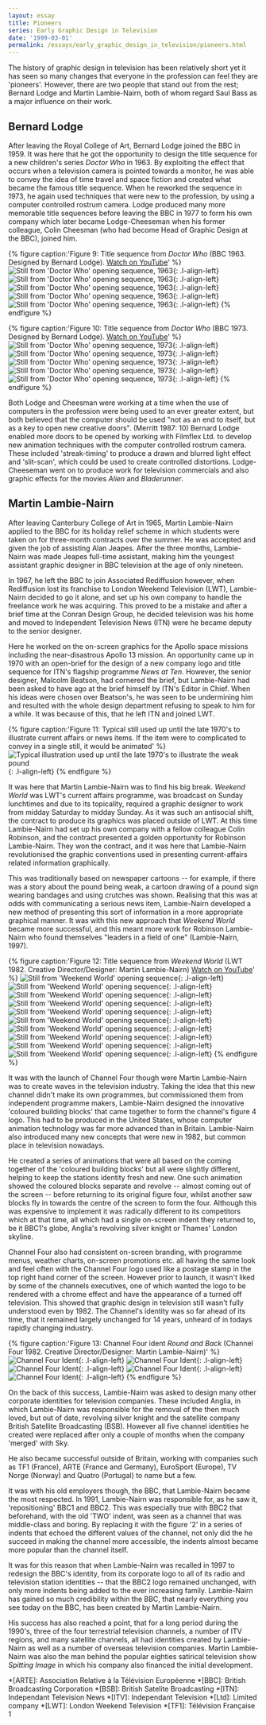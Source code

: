 ```yaml
---
layout: essay
title: Pioneers
series: Early Graphic Design in Television
date: '1999-03-01'
permalink: /essays/early_graphic_design_in_television/pioneers.html
---
```

The history of graphic design in television has been relatively short yet it has seen so many changes that everyone in the profession can feel they are 'pioneers'. However, there are two people that stand out from the rest; Bernard Lodge and Martin Lambie-Nairn, both of whom regard Saul Bass as a major influence on their work.

## Bernard Lodge
After leaving the Royal College of Art, Bernard Lodge joined the BBC in 1959. It was here that he got the opportunity to design the title sequence for a new children's series <cite>Doctor Who</cite> in 1963. By exploiting the effect that occurs when a television camera is pointed towards a monitor, he was able to convey the idea of time travel and space fiction and created what became the famous title sequence. When he reworked the sequence in 1973, he again used techniques that were new to the profession, by using a computer controlled rostrum camera. Lodge produced many more memorable title sequences before leaving the BBC in 1977 to form his own company which later became Lodge-Cheeseman when his former colleague, Colin Cheesman (who had become Head of Graphic Design at the BBC), joined him.

{% figure caption:'Figure 9: Title sequence from <cite>Doctor Who</cite> (BBC 1963. Designed by Bernard Lodge). [Watch on YouTube](https://www.youtube.com/watch?v=Oz7e9kQ2-Uk)' %}
![Still from 'Doctor Who' opening sequence, 1963](/assets/images/essays/early_graphic_design_in_television/figure-9a.png){: .l-align-left}
![Still from 'Doctor Who' opening sequence, 1963](/assets/images/essays/early_graphic_design_in_television/figure-9b.png){: .l-align-left}
![Still from 'Doctor Who' opening sequence, 1963](/assets/images/essays/early_graphic_design_in_television/figure-9c.png){: .l-align-left}
![Still from 'Doctor Who' opening sequence, 1963](/assets/images/essays/early_graphic_design_in_television/figure-9d.png){: .l-align-left}
![Still from 'Doctor Who' opening sequence, 1963](/assets/images/essays/early_graphic_design_in_television/figure-9e.png){: .l-align-left}
{% endfigure %}

{% figure caption:'Figure 10: Title sequence from <cite>Doctor Who</cite> (BBC 1973. Designed by Bernard Lodge). [Watch on YouTube](https://www.youtube.com/watch?v=bKg9tuSbXmk)' %}
![Still from 'Doctor Who' opening sequence, 1973](/assets/images/essays/early_graphic_design_in_television/figure-10a.png){: .l-align-left}
![Still from 'Doctor Who' opening sequence, 1973](/assets/images/essays/early_graphic_design_in_television/figure-10b.png){: .l-align-left}
![Still from 'Doctor Who' opening sequence, 1973](/assets/images/essays/early_graphic_design_in_television/figure-10c.png){: .l-align-left}
![Still from 'Doctor Who' opening sequence, 1973](/assets/images/essays/early_graphic_design_in_television/figure-10d.png){: .l-align-left}
![Still from 'Doctor Who' opening sequence, 1973](/assets/images/essays/early_graphic_design_in_television/figure-10e.png){: .l-align-left}
{% endfigure %}

Both Lodge and Cheesman were working at a time when the use of computers in the profession were being used to an ever greater extent, but both believed that the computer should be used "not as an end to itself, but as a key to open new creative doors". (Merritt 1987: 10) Bernard Lodge enabled more doors to be opened by working with Filmflex Ltd. to develop new animation techniques with the computer controlled rostrum camera. These included 'streak-timing' to produce a drawn and blurred light effect and 'slit-scan', which could be used to create controlled distortions. Lodge-Cheeseman went on to produce work for television commercials and also graphic effects for the movies <cite>Alien</cite> and <cite>Bladerunner</cite>.

## Martin Lambie-Nairn
After leaving Canterbury College of Art in 1965, Martin Lambie-Nairn applied to the BBC for its holiday relief scheme in which students were taken on for three-month contracts over the summer. He was accepted and given the job of assisting Alan Jeapes. After the three months, Lambie-Nairn was made Jeapes full-time assistant, making him the youngest assistant graphic designer in BBC television at the age of only nineteen.

In 1967, he left the BBC to join Associated Rediffusion however, when Rediffusion lost its franchise to London Weekend Television (LWT), Lambie-Nairn decided to go it alone, and set up his own company to handle the freelance work he was acquiring. This proved to be a mistake and after a brief time at the Conran Design Group, he decided television was his home and moved to Independent Television News (ITN) were he became deputy to the senior designer.

Here he worked on the on-screen graphics for the Apollo space missions including the near-disastrous Apollo 13 mission. An opportunity came up in 1970 with an open-brief for the design of a new company logo and title sequence for ITN's flagship programme <cite>News at Ten</cite>. However, the senior designer, Malcolm Beatson, had cornered the brief, but Lambie-Nairn had been asked to have ago at the brief himself by ITN's Editor in Chief. When his ideas were chosen over Beatson's, he was seen to be undermining him and resulted with the whole design department refusing to speak to him for a while. It was because of this, that he left ITN and joined LWT.

{% figure caption:'Figure 11: Typical still used up until the late 1970's to illustrate current affairs or news items. If the item were to complicated to convey in a single still, it would be animated' %}
![Typical illustration used up until the late 1970's to illustrate the weak pound](/assets/images/essays/early_graphic_design_in_television/figure-11.png){: .l-align-left}
{% endfigure %}

It was here that Martin Lambie-Nairn was to find his big break. <cite>Weekend World</cite> was LWT's current affairs programme, was broadcast on Sunday lunchtimes and due to its topicality, required a graphic designer to work from midday Saturday to midday Sunday. As it was such an antisocial shift, the contract to produce its graphics was placed outside of LWT. At this time Lambie-Nairn had set up his own company with a fellow colleague Colin Robinson, and the contract presented a golden opportunity for Robinson Lambie-Nairn. They won the contract, and it was here that Lambie-Nairn revolutionised the graphic conventions used in presenting current-affairs related information graphically.

This was traditionally based on newspaper cartoons -- for example, if there was a story about the pound being weak, a cartoon drawing of a pound sign wearing bandages and using crutches was shown. Realising that this was at odds with communicating a serious news item, Lambie-Nairn developed a new method of presenting this sort of information in a more appropriate graphical manner. It was with this new approach that <cite>Weekend World</cite> became more successful, and this meant more work for Robinson Lambie-Nairn who found themselves "leaders in a field of one" (Lambie-Nairn, 1997).

{% figure caption:'Figure 12: Title sequence from <cite>Weekend World</cite> (LWT 1982. Creative Director/Designer: Martin Lambie-Nairn) [Watch on YouTube](https://www.youtube.com/watch?v=Nsf6zIxlOd8)' %}
![Still from 'Weekend World' opening sequence](/assets/images/essays/early_graphic_design_in_television/figure-12a.png){: .l-align-left}
![Still from 'Weekend World' opening sequence](/assets/images/essays/early_graphic_design_in_television/figure-12b.png){: .l-align-left}
![Still from 'Weekend World' opening sequence](/assets/images/essays/early_graphic_design_in_television/figure-12c.png){: .l-align-left}
![Still from 'Weekend World' opening sequence](/assets/images/essays/early_graphic_design_in_television/figure-12d.png){: .l-align-left}
![Still from 'Weekend World' opening sequence](/assets/images/essays/early_graphic_design_in_television/figure-12e.png){: .l-align-left}
![Still from 'Weekend World' opening sequence](/assets/images/essays/early_graphic_design_in_television/figure-12f.png){: .l-align-left}
![Still from 'Weekend World' opening sequence](/assets/images/essays/early_graphic_design_in_television/figure-12g.png){: .l-align-left}
![Still from 'Weekend World' opening sequence](/assets/images/essays/early_graphic_design_in_television/figure-12h.png){: .l-align-left}
![Still from 'Weekend World' opening sequence](/assets/images/essays/early_graphic_design_in_television/figure-12i.png){: .l-align-left}
![Still from 'Weekend World' opening sequence](/assets/images/essays/early_graphic_design_in_television/figure-12j.png){: .l-align-left}
{% endfigure %}

It was with the launch of Channel Four though were Martin Lambie-Nairn was to create waves in the television industry. Taking the idea that this new channel didn't make its own programmes, but commissioned them from independent programme makers, Lambie-Nairn designed the innovative 'coloured building blocks' that came together to form the channel's figure 4 logo. This had to be produced in the United States, whose computer animation technology was far more advanced than in Britain. Lambie-Nairn also introduced many new concepts that were new in 1982, but common place in television nowadays.

He created a series of animations that were all based on the coming together of the 'coloured building blocks' but all were slightly different, helping to keep the stations identity fresh and new. One such animation showed the coloured blocks separate and revolve -- almost coming out of the screen -- before returning to its original figure four, whilst another saw blocks fly in towards the centre of the screen to form the four. Although this was expensive to implement it was radically different to its competitors which at that time, all which had a single on-screen indent they returned to, be it BBC1's globe, Anglia's revolving silver knight or Thames' London skyline.

Channel Four also had consistent on-screen branding, with programme menus, weather charts, on-screen promotions etc. all having the same look and feel often with the Channel Four logo used like a postage stamp in the top right hand corner of the screen. However prior to launch, it wasn't liked by some of the channels executives, one of which wanted the logo to be rendered with a chrome effect and have the appearance of a turned off television. This showed that graphic design in television still wasn't fully understood even by 1982. The Channel's identity was so far ahead of its time, that it remained largely unchanged for 14 years, unheard of in todays rapidly changing industry.

{% figure caption:'Figure 13: Channel Four ident <cite>Round and Back</cite> (Channel Four 1982. Creative Director/Designer: Martin Lambie-Nairn)' %}
![Channel Four Ident](/assets/images/essays/early_graphic_design_in_television/figure-13a.png){: .l-align-left}
![Channel Four Ident](/assets/images/essays/early_graphic_design_in_television/figure-13b.png){: .l-align-left}
![Channel Four Ident](/assets/images/essays/early_graphic_design_in_television/figure-13c.png){: .l-align-left}
![Channel Four Ident](/assets/images/essays/early_graphic_design_in_television/figure-13d.png){: .l-align-left}
![Channel Four Ident](/assets/images/essays/early_graphic_design_in_television/figure-13e.png){: .l-align-left}
{% endfigure %}

On the back of this success, Lambie-Nairn was asked to design many other corporate identities for television companies. These included Anglia, in which Lambie-Nairn was responsible for the removal of the then much loved, but out of date, revolving silver knight and the satellite company British Satellite Broadcasting (BSB). However all five channel identities he created were replaced after only a couple of months when the company 'merged' with Sky.

He also became successful outside of Britain, working with companies such as <span lang="fr">TF1 (France)</span>, <span lang="fr">ARTE</span> (France and Germany), EuroSport (Europe), <span lang="no">TV Norge</span> (Norway) and <span lang="pt">Quatro</span> (Portugal) to name but a few.

It was with his old employers though, the BBC, that Lambie-Nairn became the most respected. In 1991, Lambie-Nairn was responsible for, as he saw it, 'repositioning' BBC1 and BBC2. This was especially true with BBC2 that beforehand, with the old 'TWO' indent, was seen as a channel that was middle-class and boring. By replacing it with the figure '2' in a series of indents that echoed the different values of the channel, not only did the he succeed in making the channel more accessible, the indents almost became more popular than the channel itself.

It was for this reason that when Lambie-Nairn was recalled in 1997 to redesign the BBC's identity, from its corporate logo to all of its radio and television station identities -- that the BBC2 logo remained unchanged, with only more indents being added to the ever increasing family. Lambie-Nairn has gained so much credibility within the BBC, that nearly everything you see today on the BBC, has been created by Martin Lambie-Nairn.

His success has also reached a point, that for a long period during the 1990's, three of the four terrestrial television channels, a number of ITV regions, and many satellite channels, all had identities created by Lambie-Nairn as well as a number of overseas television companies. Martin Lambie-Nairn was also the man behind the popular eighties satirical television show <cite>Spitting Image</cite> in which his company also financed the initial development.

*[ARTE]: Association Relative à la Télévision Européenne
*[BBC]: British Broadcasting Corporation
*[BSB]: British Satelite Broadcasting
*[ITN]: Independant Television News
*[ITV]: Independant Television
*[Ltd]: Limited company
*[LWT]: London Weekend Television
*[TF1]: Télévision Française 1
